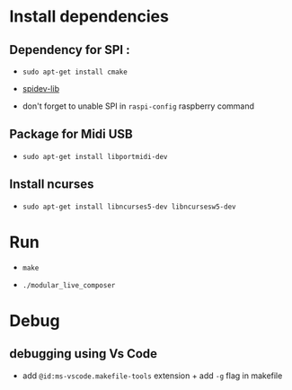 # Install dependencies

## Dependency for SPI :

* `sudo apt-get install cmake`

* [spidev-lib](https://github.com/juthomas/spidev-lib)

* don't forget to unable SPI in `raspi-config` raspberry command

## Package for Midi USB

* `sudo apt-get install libportmidi-dev`

## Install ncurses

* `sudo apt-get install libncurses5-dev libncursesw5-dev`

# Run 

* `make`

* `./modular_live_composer`

# Debug

## debugging using Vs Code

* add `@id:ms-vscode.makefile-tools` extension + add `-g` flag in makefile
